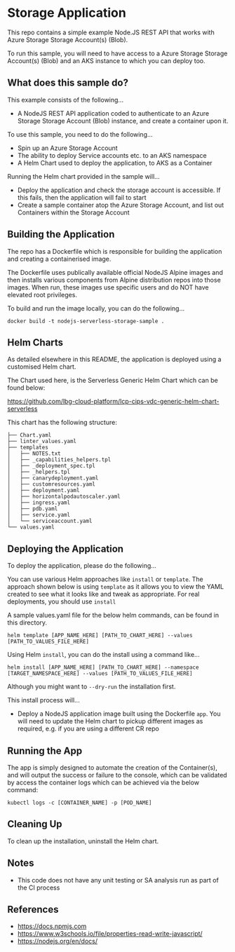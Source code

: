 Storage Application
=======================

This repo contains a simple example Node.JS REST API that works with Azure Storage Storage Account(s) (Blob).

To run this sample, you will need to have access to a Azure Storage Storage Account(s) (Blob) and an AKS instance to which you can deploy too.

What does this sample do?
-------------------------
This example consists of the following...
* A NodeJS REST API application coded to authenticate to an Azure Storage Storage Account (Blob) instance, and create a container upon it.

To use this sample, you need to do the following...
* Spin up an Azure Storage Account
* The ability to deploy Service accounts etc. to an AKS namespace
* A Helm Chart used to deploy the application, to AKS as a Container

Running the Helm chart provided in the sample will...
* Deploy the application and check the storage account is accessible. If this fails, then the application will fail to start
* Create a sample container atop the Azure Storage Account, and list out Containers within the Storage Account

Building the Application
------------------------
The repo has a Dockerfile which is responsible for building the application and creating a containerised image.

The Dockerfile uses publically available official NodeJS Alpine images and then installs various components from Alpine distribution repos into those images. When run, these images use specific users and do NOT have elevated root privileges.

To build and run the image locally, you can do the following...

```shell
docker build -t nodejs-serverless-storage-sample .
```

Helm Charts
-----------
As detailed elsewhere in this README, the application is deployed using a customised Helm chart.

The Chart used here, is the Serverless Generic Helm Chart which can be found below:

https://github.com/lbg-cloud-platform/lcp-cips-vdc-generic-helm-chart-serverless

This chart has the following structure:

```shell
├── Chart.yaml
├── linter_values.yaml
├── templates
│   ├── NOTES.txt
│   ├── _capabilities_helpers.tpl
│   ├── _deployment_spec.tpl
│   ├── _helpers.tpl
│   ├── canarydeployment.yaml
│   ├── customresources.yaml
│   ├── deployment.yaml
│   ├── horizontalpodautoscaler.yaml
│   ├── ingress.yaml
│   ├── pdb.yaml
│   ├── service.yaml
│   └── serviceaccount.yaml
└── values.yaml
```

Deploying the Application
-------------------------
To deploy the application, please do the following...

You can use various Helm approaches like `install` or `template`. The approach shown below is using `template` as it allows you to view the YAML created to see what it looks like and tweak as appropriate. For real deployments, you should use `install`

A sample values.yaml file for the below helm commands, can be found in this directory.

```shell
helm template [APP_NAME_HERE] [PATH_TO_CHART_HERE] --values [PATH_TO_VALUES_FILE_HERE]
```

Using Helm `install`, you can do the install using a command like...

```shell
helm install [APP_NAME_HERE] [PATH_TO_CHART_HERE] --namespace [TARGET_NAMESPACE_HERE] --values [PATH_TO_VALUES_FILE_HERE]
```

Although you might want to `--dry-run` the installation first.

This install process will...
* Deploy a NodeJS application image built using the Dockerfile `app`. You will need to update the Helm chart to pickup different images as required, e.g. if you are using a different CR repo

Running the App
---------------
The app is simply designed to automate the creation of the Container(s), and will output the success or failure to the console, which can be validated by access the container logs which can be achieved via the below command:

```shell
kubectl logs -c [CONTAINER_NAME] -p [POD_NAME]
```

Cleaning Up
-----------
To clean up the installation, uninstall the Helm chart.

Notes
-----
- This code does not have any unit testing or SA analysis run as part of the CI process

References
----------
- https://docs.npmjs.com
- https://www.w3schools.io/file/properties-read-write-javascript/
- https://nodejs.org/en/docs/

